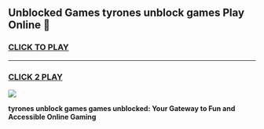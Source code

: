 
## Unblocked Games tyrones unblock games Play Online 👋
<h3>
<a href="https://news.freeplayer.one?title=tyrones_unblock_games&ref=17F">CLICK TO PLAY</a></h3>
<hr>

<h3>
<a href="https://news.freeplayer.one?title=tyrones_unblock_games&ref=17F">CLICK 2 PLAY</a>
  
</h3>

<a href="https://news.freeplayer.one?title=tyrones_unblock_games&ref=17F/"><img src="https://clearcache.store/games.png"></a>


**tyrones unblock games games unblocked: Your Gateway to Fun and Accessible Online Gaming**

